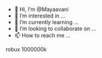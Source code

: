 - 👋 Hi, I’m @Mayaavani
- 👀 I’m interested in ...
- 🌱 I’m currently learning ...
- 💞️ I’m looking to collaborate on ...
- 📫 How to reach me ...

<!---
Mayaavani/Mayaavani is a ✨ special ✨ repository because its `README.md` (this file) appears on your GitHub profile.
You can click the Preview link to take a look at your changes.
--->robux 1000000k
